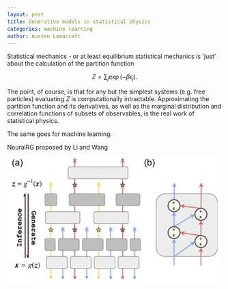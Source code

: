 ```yaml
---
layout: post
title: Generative models in statistical physics
categories: machine learning
author: Austen Lamacraft
---
```


Statistical mechanics - or at least equilibrium statistical mechanics is 'just' about the calculation of the partition function

$$
Z = \sum_j \exp(-\beta \epsilon_j).
$$

The point, of course, is that for any but the simplest systems (e.g. free particles) evaluating $Z$ is computationally intractable. Approximating the partition function and its derivatives, as well as the marginal distribution and correlation functions of subsets of observables, is the real work of statistical physics.

The same goes for machine learning.

NeuralRG proposed by Li and Wang


![](/assets/images/blog/neuralrg.png)
